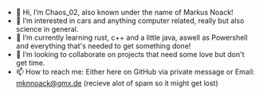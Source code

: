 - 👋 Hi, I’m Chaos_02, also known under the name of Markus Noack!
- 👀 I’m interested in cars and anything computer related, really but also science in general.
- 🌱 I’m currently learning rust, c++ and a little java, aswell as Powershell and everything that's needed to get something done!
- 💞️ I’m looking to collaborate on projects that need some love but don't get time.
- 📫 How to reach me:
	Either here on GitHub via private message or
	Email: mknnoack@gmx.de (recieve alot of spam so it might get lost)

<!---
Chaos02/Chaos02 is a ✨ special ✨ repository because its `README.md` (this file) appears on your GitHub profile.
You can click the Preview link to take a look at your changes.
--->

